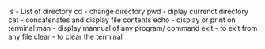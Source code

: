 ls - List of directory
cd - change directory
pwd - diplay currenct directory
cat - concatenates and display file contents
echo - display or print on terminal
man - display mannual of any program/ command
exit - to exit from any file
clear - to clear the terminal
